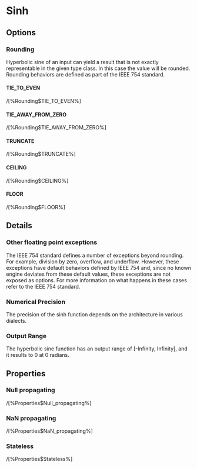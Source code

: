 # Sinh

## Options

### Rounding

Hyperbolic sine of an input can yield a result that is not exactly
representable in the given type class. In this case the value will be rounded.
Rounding behaviors are defined as part of the IEEE 754 standard.

#### TIE_TO_EVEN

/[%Rounding$TIE_TO_EVEN%]

#### TIE_AWAY_FROM_ZERO

/[%Rounding$TIE_AWAY_FROM_ZERO%]

#### TRUNCATE

/[%Rounding$TRUNCATE%]

#### CEILING

/[%Rounding$CEILING%]

#### FLOOR

/[%Rounding$FLOOR%]

## Details

### Other floating point exceptions

The IEEE 754 standard defines a number of exceptions beyond rounding. For
example, division by zero, overflow, and underflow. However, these exceptions
have default behaviors defined by IEEE 754 and, since no known engine deviates
from these default values, these exceptions are not exposed as options. For more
information on what happens in these cases refer to the IEEE 754 standard.

### Numerical Precision

The precision of the sinh function depends on the architecture in various dialects.

### Output Range

The hyperbolic sine function has an output range of [-Infinity, Infinity], and it results to 0
at 0 radians.

## Properties

### Null propagating

/[%Properties$Null_propagating%]

### NaN propagating

/[%Properties$NaN_propagating%]

### Stateless

/[%Properties$Stateless%]
